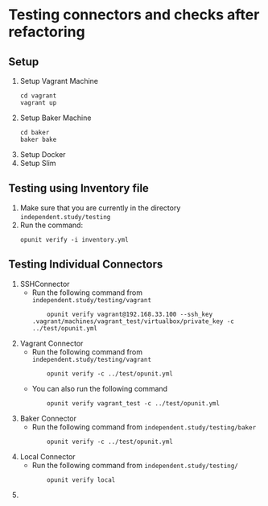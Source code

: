 # Testing connectors and checks after refactoring

## Setup

1. Setup Vagrant Machine
    ```
    cd vagrant
    vagrant up
    ```
2. Setup Baker Machine
    ```
    cd baker
    baker bake
    ```
3. Setup Docker
4. Setup Slim

## Testing using Inventory file

1. Make sure that you are currently in the directory `independent.study/testing`
2. Run the command:
    ```
    opunit verify -i inventory.yml
    ```

## Testing Individual Connectors

1. SSHConnector
    * Run the following command from `independent.study/testing/vagrant`
        ```
            opunit verify vagrant@192.168.33.100 --ssh_key .vagrant/machines/vagrant_test/virtualbox/private_key -c ../test/opunit.yml
        ```
2. Vagrant Connector
    * Run the following command from `independent.study/testing/vagrant`
        ```
            opunit verify -c ../test/opunit.yml
        ```
    * You can also run the following command
        ```
            opunit verify vagrant_test -c ../test/opunit.yml
        ```
3. Baker Connector
    * Run the following command from `independent.study/testing/baker`
        ```
            opunit verify -c ../test/opunit.yml
        ```
4. Local Connector
    * Run the following command from `independent.study/testing/`
        ```
            opunit verify local
        ```
5. 

